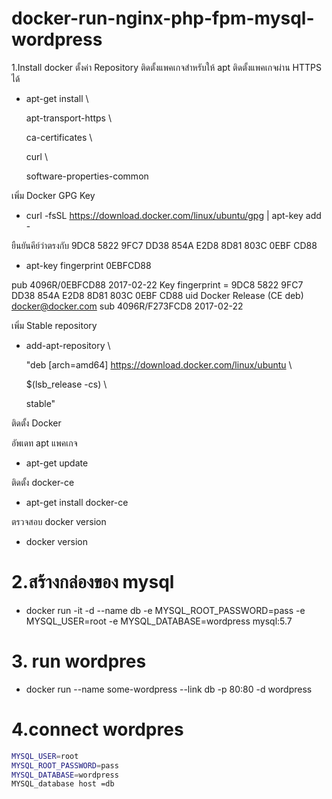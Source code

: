 # docker-run-nginx-php-fpm-mysql-wordpress
1.Install docker
ตั้งค่า Repository  ติดตั้งแพคเกจสำหรับให้ apt ติดตั้งแพคเกจผ่าน HTTPS ได้

* apt-get install \

   apt-transport-https \
   
   ca-certificates \
   
   curl \
   
   software-properties-common

เพิ่ม Docker GPG Key

* curl -fsSL https://download.docker.com/linux/ubuntu/gpg | apt-key add -

ยืนยันคีย์ว่าตรงกับ 9DC8 5822 9FC7 DD38 854A E2D8 8D81 803C 0EBF CD88
* apt-key fingerprint 0EBFCD88

pub   4096R/0EBFCD88 2017-02-22
      Key fingerprint = 9DC8 5822 9FC7 DD38 854A  E2D8 8D81 803C 0EBF CD88
uid                  Docker Release (CE deb) <docker@docker.com>
sub   4096R/F273FCD8 2017-02-22

เพิ่ม Stable repository

* add-apt-repository \

   "deb [arch=amd64] https://download.docker.com/linux/ubuntu \
   
   $(lsb_release -cs) \
   
   stable"
   
ติดตั้ง Docker

อัพเดท apt แพคเกจ

* apt-get update

ติดตั้ง docker-ce

* apt-get install docker-ce

ตรวจสอบ docker version

* docker version

# 2.สร้างกล่องของ mysql

* docker run -it -d --name db -e MYSQL_ROOT_PASSWORD=pass -e MYSQL_USER=root -e MYSQL_DATABASE=wordpress   mysql:5.7
# 3. run wordpres

* docker run --name some-wordpress --link db -p 80:80 -d wordpress

# 4.connect wordpres
```bash
MYSQL_USER=root
MYSQL_ROOT_PASSWORD=pass
MYSQL_DATABASE=wordpress
MYSQL_database host =db




